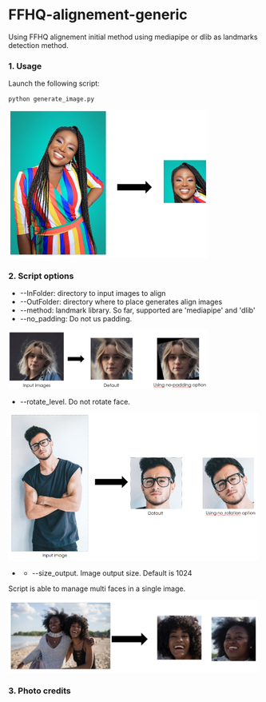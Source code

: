 # FFHQ-alignement-generic
Using FFHQ alignement initial method using mediapipe or dlib as landmarks detection method.

### 1. Usage
Launch the following script:
```
python generate_image.py
```

<img src="imgs/align1.png" width=400px>

### 2. Script options

* --InFolder: directory to input images to align
* --OutFolder: directory where to place generates align images
* --method: landmark library. So far, supported are 'mediapipe' and 'dlib'
* --no_padding: Do not us padding.

<img src="imgs/align3.png" width=400px>

* --rotate_level. Do not rotate face.

<img src="imgs/align2.png" width=500px>

* * --size_output. Image output size. Default is 1024


Script is able to manage multi faces in a single image.

<img src="imgs/align4.png" width=500px>

### 3. Photo credits




